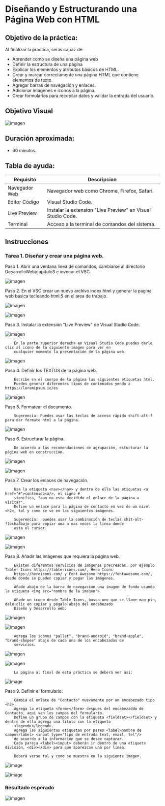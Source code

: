 # Diseñando y Estructurando una Página Web con HTML

## Objetivo de la práctica:
Al finalizar la práctica, serás capaz de:
- Aprender como se diseña una página web
- Definir la estructura de una página
- Explicar los elementos y atributos básicos de HTML.
- Crear y marcar correctamente una página HTML que contiene elementos de texto.
- Agregar barras de navegación y enlaces.
- Adicionar imágenes e íconos a la página.
- Crear formularios para recopilar datos y validar la entrada del usuario.

## Objetivo Visual 
![imagen](objetivo_visual.png)

## Duración aproximada:
- 60 minutos.

## Tabla de ayuda:
| Requisito | Descripcion|
| --- | --- |
| Navegador Web | Navegador web como Chrome, Firefox, Safari. |
| Editor Código | Visual Studio Code. |
| Live Preview | Instalar la extension "Live Preview" en Visual Studio Code. |
| Terminal | Acceso a la terminal de comandos del sistema. |

## Instrucciones 

### Tarea 1. Diseñar y crear una página web.
Paso 1. Abrir una ventana linea de comandos, cambiarse al directorio DesarrolloWeb\capitulo3 e invocar el VSC.

![imagen](invocar_vsc.png)

Paso 2. En el VSC crear un nuevo archivo index.html y generar la pagina web básica tecleando html:5 en el area de trabajo.

![imagen](crear_html5_index.png)

![imagen](html5_index.png)

Paso 3. Instalar la extensión "Live Preview" de Visual Studio Code.

![imagen](instalar_Live_Preview.png)

        En la parte superior derecha en Visual Studio Code puedes darle clic al icono de la siguiente imagen para ver en 
        cualquier momento la presentación de la página web.
        
![imagen](vista_previa_pag_web.png)

Paso 4. Definir los TEXTOS de la página web.

        Escribe en el cuerpo de la página las siguientes etiquetas html.
        Puedes generar diferentes tipos de contenidos yendo a https://loremipsum.io/es

![imagen](agregar_texto.png)  

Paso 5. Formatear el documento.

        Sugerencia: Puedes usar las teclas de acceso rápido shift-alt-f para dar formato html a la página.

![imagen](formatear.png)

Paso 6. Estructurar la página.

        De acuerdo a las recomendaciones de agrupación, estucturar la página web en construcción.

![imagen](solo_estructura.png)

![imagen](estructura_html.png)

Paso 7. Crear los enlaces de navegación.

        Usa la etiqueta <nav></nav> y dentro de ella las etiquetas <a href="#">contenido<a/>, el signo #
        significa, "aun no esta decidido el enlace de la página a visitar". 
        Define un enlace para la página de contacto en vez de un nivel <h2>, tal y como se ve en las siguientes imágenes.

        Sugerencia:  puedes usar la combinación de teclas shit-alt-flechaAbajo para copiar una o mas veces la línea donde
        esta el cursor.

![imagen](enlaces_1.png)

![imagen](enlaces_2.png)

Paso 8. Añadir las imágenes que requiera la página web. 

        Existen diferentes servicios de imágenes precreadas, por ejemplo Tabler Icons https://tablericons.com/, Hero Icons
        https://heroicons.com/ y Font Awesome https://fontawesome.com/, desde donde se pueden copiar y pegar las imágenes.

        Añade abajo de la barra de navegación una imagen de fondo usando la etiqueta <img src="nombre de la imagen">

        Añade un icono desde Table Icons, busca uno que se llame map-pin, dale clic en copiar y pégalo abajo del encabezado
        Diseño y Desarrollo web.

![imagen](imagenes_1.png)

![imagen](elegir_icono.png)

        Agrega los iconos "pallet", "brand-android", "brand-apple", "brand-shopee" abajo de cada una de los encabezados de 
        servicios.

![imagen](iconos_servicios.png)

![imagen](imagenes_2.png)

        La página al final de esta práctica se deberá ver asi:

![image](final_capitulo3.png)

Paso 9. Definir el formulario.

        Cambia el enlace de "Contacto" nuevamente por un encabezado tipo <h2>.
        Agrega la etiqueta <form></form> despues del encabezaddo de Contacto, aqui van los campos del formulario.
        Define un grupo de campos con la etiqueta <fieldset></fieldset> y dentro de ella agrega una titulo con la etiqueta 
        <legend></legend>.
        Agrega las siguientas etiquetas por pares <label>nombre de campo</label> <input type="tipo de entrada text, email, tel"/>
        de acuerdo a la información que se desee capturar. 
        Cada pareja <label><input> deberán ir dentro de una etiqueta división, <div></div> para que aparezcan una por linea.
        
        Deberá verse tal y como se muestra en la siguiente imagen.

![image](campos_con_divs.png)

![image](campos_divs_imagen.png)
    
### Resultado esperado

![imagen](objetivo_visual.png)


